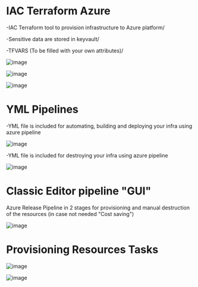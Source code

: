 # IAC Terraform Azure

-IAC Terraform tool to provision infrastructure to Azure platform/

-Sensitive data are stored in keyvault/

-TFVARS (To be filled with your own attributes)/

![image](https://github.com/taoufikmohamed/azterraformgh/assets/26463859/7cdb15c1-9799-4338-b032-87b166e28a34)

![image](https://github.com/taoufikmohamed/azterraformgh/assets/26463859/6db32142-01b5-4c92-8d32-bd2c87c69136)

![image](https://github.com/taoufikmohamed/azterraformgh/assets/26463859/1fbb1b65-fff2-4f81-936a-13c3fabda547)


# YML Pipelines


-YML file is included for automating, building and deploying your infra using azure pipeline


![image](https://github.com/taoufikmohamed/azterraformgh/assets/26463859/f4d81d14-373f-46ea-b538-489f9154a271)


-YML file is included for destroying your infra using azure pipeline


![image](https://github.com/taoufikmohamed/azterraformgh/assets/26463859/b5e55e10-cb0d-4f4c-a7a9-6eec012088e1)

# Classic Editor pipeline "GUI"

Azure Release Pipeline  in 2 stages for provisioning and manual destruction of the resources (in case not needed "Cost saving") 

![image](https://github.com/taoufikmohamed/azterraformgh/assets/26463859/07e23c5d-331e-4637-9635-01ecc843990b)

# Provisioning Resources Tasks

![image](https://github.com/taoufikmohamed/azterraformgh/assets/26463859/ac4b07c8-f8c9-4b88-afc7-cdc1c6321c5b)

![image](https://github.com/taoufikmohamed/azterraformgh/assets/26463859/8b66364e-df0c-4c4a-98bd-fafdf7779bb3)


